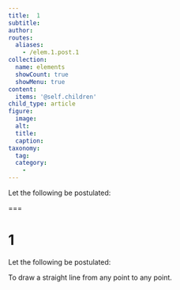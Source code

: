 ```yaml
---
title:  1
subtitle: 
author:
routes:
  aliases:
    - /elem.1.post.1
collection:
  name: elements
  showCount: true
  showMenu: true
content:
  items: '@self.children'
child_type: article
figure:
  image:
  alt:
  title:
  caption:
taxonomy:
  tag:
  category:
    - 
---
```


<p>Let the following be postulated:</p>

===

<h1>1</h1>
<p>Let the following be postulated:</p>

<p>To draw a straight line from any point to any point.</p>
